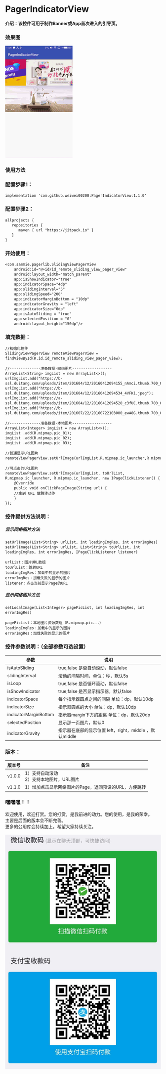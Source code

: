 # PagerIndicatorView
**介绍：该控件可用于制作Banner或App首次进入的引导页。**
 
### 效果图
![img](https://github.com/weiwei00200/PagerIndicatorView/blob/master/pic/img.gif)  

### 使用方法

### 配置步骤1：
    implementation 'com.github.weiwei00200:PagerIndicatorView:1.1.0'
    
### 配置步骤2：
    allprojects {
       repositories {
          maven { url "https://jitpack.io" }
       }
    }
### 开始使用：
    <com.sammie.pagerlib.SlidingViewPagerView
        android:id="@+id/id_remote_sliding_view_pager_view"
        android:layout_width="match_parent"
        app:isShowIndicator="true"
        app:indicatorSpace="4dp"
        app:slidingInterval="5"
        app:slidingSpeed="200"
        app:indicatorMarginBottom = "10dp"
        app:indicatorGravity = "left"
        app:indicatorSize="6dp"
        app:isAutoSliding = "true"
        app:selectedPosition = "0"
        android:layout_height="150dp"/>
        
###  填充数据：
	//初始化控件
	SlidingViewPagerView remoteViewPagerView = findViewById(R.id.id_remote_sliding_view_pager_view);

	//--------------准备数据-网络图片------------------
	ArrayList<String> imgList = new ArrayList<>();
	urlImgList.add("https://b-ssl.duitang.com/uploads/item/201604/12/20160412094155_nAmci.thumb.700_0.jpeg");
	urlImgList.add("https://b-ssl.duitang.com/uploads/item/201604/12/20160412094534_4VFKi.jpeg");
	urlImgList.add("https://a-ssl.duitang.com/uploads/item/201604/12/20160412094520_c3fUC.thumb.700_0.jpeg");
	urlImgList.add("https://b-ssl.duitang.com/uploads/item/201607/22/20160722103000_ewA8G.thumb.700_0.jpeg");

	//--------------准备数据-本地图片------------------
	ArrayList<Integer> imgList = new ArrayList<>();
	imgList .add(R.mipmap.pic_01);
	imgList .add(R.mipmap.pic_02);
	imgList .add(R.mipmap.pic_03);	

	//普通显示URL图片
	remoteViewPagerView.setUrlImage(urlImgList,R.mipmap.ic_launcher,R.mipmap.ic_launcher);

	//可点击的URL图片
	remoteViewPagerView.setUrlImage(urlImgList, toUrlList, R.mipmap.ic_launcher, R.mipmap.ic_launcher, new IPageClickListener() {
	    @Override
	    public void onClickPageImage(String url) {
		//拿到 URL 做跳转动作
	    }
	});
### 控件提供方法说明：
##### 显示网络图片方法
	setUrlImage(List<String> urlList, int loadingImgRes, int errorImgRes)
	setUrlImage(List<String> urlList, List<String> toUrlList, int loadingImgRes, int errorImgRes, IPageClickListener listener)
	
	urlList：图片URL数组
	toUrlList：跳转URL
	loadingImgRes：加载中的显示的图片
	errorImgRes：加载失败的显示的图片
	listener：点击当前显示Page的URL
##### 显示网络图片方法
	setLocalImage(List<Integer> pagePicList, int loadingImgRes, int errorImgRes)
	
	pagePicList：本地图片资源数组（R.mipmap.pic...）
	loadingImgRes：加载中的显示的图片
	errorImgRes：加载失败的显示的图片
	
### 控件参数说明：（全部参数可选设置）
参数     | 说明
-------- | ---
isAutoSliding | true,false 是否自动滚动，默认false
slidingInterval | 滚动的间隔时间，单位：秒，默认5s
isLoop | true,false 是否循环滚动，默认false
isShowIndicator | true,false 是否显示指示器，默认false
indicatorSpace | 每个指示器圆点之间的间隔 单位：dp，默认10dp
indicatorSize|指示器圆点的大小 单位：dp，默认10dp
indicatorMarginBottom | 指示器margin下方的距离 单位：dp，默认20dp
selectedPosition | 显示那一页图片，默认0
indicatorGravity|指示器在底部的显示位置 left，right，middle ，默认middle

### 版本：
版本号     | 备注
-------- | ---
v1.0.0 | 1）支持自动滚动<br>2）支持本地图片，URL图片
v1.1.0 | 1）增加点击显示网络图片的Page，返回预设的URL，方便跳转

### 嘿嘿嘿！！
欢迎使用，欢迎打赏。您的打赏，是我前进的动力。您的使用，是我的荣幸。<br>
主要是后面的版本会不断完善。<br>
更多的公用库会持续加上。希望大家持续关注。<br><br>
![img](https://github.com/weiwei00200/PagerIndicatorView/blob/master/pic/pay.png)  
